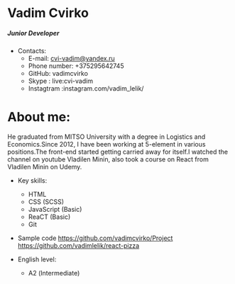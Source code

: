 # Vadim Cvirko
##### Junior Developer

* Contacts:
    * E-mail: cvi-vadim@yandex.ru
    * Phone number: +375295642745
    * GitHub: vadimcvirko
    * Skype : live:cvi-vadim 
    * Instagtram :instagram.com/vadim_lelik/ 
# About me:
He graduated from MITSO University with a degree in Logistics and Economics.Since 2012, I have been working at 5-element in various positions.The front-end started getting carried away for itself.I watched the channel on youtube Vladilen Minin, also took a course on React from Vladilen Minin on Udemy.


* Key skills:
    * HTML
    * CSS (SCSS)
    * JavaScript (Basic)
    * ReaCT (Basic)
    * Git

* Sample code
 https://github.com/vadimcvirko/Project
 https://github.com/vadimlelik/react-pizza 

* English level:
    * А2 (Intermediate)